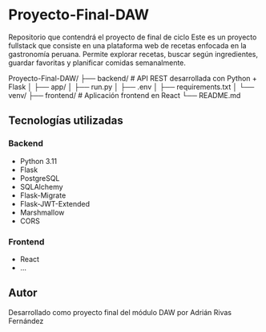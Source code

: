 # Proyecto-Final-DAW
Repositorio que contendrá el proyecto de final de ciclo
Este es un proyecto fullstack que consiste en una plataforma web de recetas enfocada en la gastronomía peruana. Permite explorar recetas, buscar según ingredientes, guardar favoritas y planificar comidas semanalmente.

Proyecto-Final-DAW/ 
├── backend/ # API REST desarrollada con Python + Flask 
│ ├── app/ 
│ ├── run.py 
│ ├── .env 
│ ├── requirements.txt 
│ └── venv/ 
├── frontend/ # Aplicación frontend en React 
└── README.md

## Tecnologías utilizadas

### Backend
- Python 3.11
- Flask
- PostgreSQL
- SQLAlchemy
- Flask-Migrate
- Flask-JWT-Extended
- Marshmallow
- CORS

### Frontend
- React
- ...

## Autor
Desarrollado como proyecto final del módulo DAW por Adrián Rivas Fernández